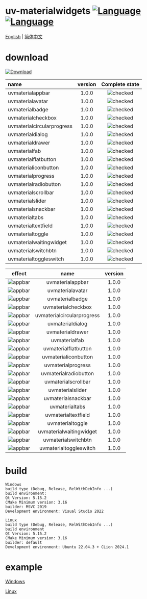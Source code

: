 ﻿# uv-materialwidgets [![Language](https://img.shields.io/badge/language-c++-brightgreen.svg)](https://github.com/crucal-crucal/uv-materialwidgets.git) [![Language](https://img.shields.io/badge/language-cmake-brightgreen.svg)](https://github.com/crucal-crucal/uv-materialwidgets.git)

[English](README.md) | [简体中文](docs/README.cn.md)

# download

[![Download](https://img.shields.io/badge/download-v1.0.0-blue.svg)](https://github.com/crucal-crucal/uv-materialwidgets/releases/tag/v1.0.0)

| name                       | version |                 Complete state                  |
|:---------------------------|:-------:|:-----------------------------------------------:|
| uvmaterialappbar           |  1.0.0  | ![checked](docs/resource/svg/finished_16px.svg) |
| uvmaterialavatar           |  1.0.0  | ![checked](docs/resource/svg/finished_16px.svg) |
| uvmaterialbadge            |  1.0.0  | ![checked](docs/resource/svg/finished_16px.svg) |
| uvmaterialcheckbox         |  1.0.0  | ![checked](docs/resource/svg/finished_16px.svg) |
| uvmaterialcircularprogress |  1.0.0  | ![checked](docs/resource/svg/finished_16px.svg) |
| uvmaterialdialog           |  1.0.0  | ![checked](docs/resource/svg/finished_16px.svg) |
| uvmaterialdrawer           |  1.0.0  | ![checked](docs/resource/svg/finished_16px.svg) |
| uvmaterialfab              |  1.0.0  | ![checked](docs/resource/svg/finished_16px.svg) |
| uvmaterialflatbutton       |  1.0.0  | ![checked](docs/resource/svg/finished_16px.svg) |
| uvmaterialiconbutton       |  1.0.0  | ![checked](docs/resource/svg/finished_16px.svg) |
| uvmaterialprogress         |  1.0.0  | ![checked](docs/resource/svg/finished_16px.svg) |
| uvmaterialradiobutton      |  1.0.0  | ![checked](docs/resource/svg/finished_16px.svg) |
| uvmaterialscrollbar        |  1.0.0  | ![checked](docs/resource/svg/finished_16px.svg) |
| uvmaterialslider           |  1.0.0  | ![checked](docs/resource/svg/finished_16px.svg) |
| uvmaterialsnackbar         |  1.0.0  | ![checked](docs/resource/svg/finished_16px.svg) |
| uvmaterialtabs             |  1.0.0  | ![checked](docs/resource/svg/finished_16px.svg) |
| uvmaterialtextfield        |  1.0.0  | ![checked](docs/resource/svg/finished_16px.svg) |
| uvmaterialtoggle           |  1.0.0  | ![checked](docs/resource/svg/finished_16px.svg) |
| uvmaterialwaitingwidget    |  1.0.0  | ![checked](docs/resource/svg/finished_16px.svg) |
| uvmaterialswitchbtn        |  1.0.0  | ![checked](docs/resource/svg/finished_16px.svg) |
| uvmaterialtoggleswitch     |  1.0.0  | ![checked](docs/resource/svg/finished_16px.svg) |


|                           effect                            |            name            | version |
|:-----------------------------------------------------------:|:--------------------------:|:-------:|
|      ![appbar](docs/resource/gif/uvmaterialappbar.gif)      |      uvmaterialappbar      |  1.0.0  |
|      ![appbar](docs/resource/gif/uvmaterialavatar.gif)      |      uvmaterialavatar      |  1.0.0  |
|      ![appbar](docs/resource/gif/uvmaterialbadge.gif)       |      uvmaterialbadge       |  1.0.0  |
|     ![appbar](docs/resource/gif/uvmaterialcheckbox.gif)     |     uvmaterialcheckbox     |  1.0.0  |
| ![appbar](docs/resource/gif/uvmaterialcircularprogress.gif) | uvmaterialcircularprogress |  1.0.0  |
|      ![appbar](docs/resource/gif/uvmaterialdialog.gif)      |      uvmaterialdialog      |  1.0.0  |
|      ![appbar](docs/resource/gif/uvmaterialdrawer.gif)      |      uvmaterialdrawer      |  1.0.0  |
|       ![appbar](docs/resource/gif/uvmaterialfab.gif)        |       uvmaterialfab        |  1.0.0  |
|    ![appbar](docs/resource/gif/uvmaterialflatbutton.gif)    |    uvmaterialflatbutton    |  1.0.0  |
|    ![appbar](docs/resource/gif/uvmaterialiconbutton.gif)    |    uvmaterialiconbutton    |  1.0.0  |
|     ![appbar](docs/resource/gif/uvmaterialprogress.gif)     |     uvmaterialprogress     |  1.0.0  |
|   ![appbar](docs/resource/gif/uvmaterialradiobutton.gif)    |   uvmaterialradiobutton    |  1.0.0  |
|    ![appbar](docs/resource/gif/uvmaterialscrollbar.gif)     |    uvmaterialscrollbar     |  1.0.0  |
|      ![appbar](docs/resource/gif/uvmaterialslider.gif)      |      uvmaterialslider      |  1.0.0  |
|     ![appbar](docs/resource/gif/uvmaterialsnackbar.gif)     |     uvmaterialsnackbar     |  1.0.0  |
|       ![appbar](docs/resource/gif/uvmaterialtabs.gif)       |       uvmaterialtabs       |  1.0.0  |
|    ![appbar](docs/resource/gif/uvmaterialtextfield.gif)     |    uvmaterialtextfield     |  1.0.0  |
|      ![appbar](docs/resource/gif/uvmaterialtoggle.gif)      |      uvmaterialtoggle      |  1.0.0  |
|  ![appbar](docs/resource/gif/uvmaterialwaitingwidget.gif)   |  uvmaterialwaitingwidget   |  1.0.0  |
|    ![appbar](docs/resource/gif/uvmaterialswitchbtn.gif)     |    uvmaterialswitchbtn     |  1.0.0  |
|   ![appbar](docs/resource/gif/uvmaterialtoggleswitch.gif)   |   uvmaterialtoggleswitch   |  1.0.0  |

# build
```
Windows
build type (Debug, Release, RelWithDebInfo ...)
build environment: 
Qt Version: 5.15.2
CMake Minimum version: 3.16
builder: MSVC 2019
Development environment: Visual Studio 2022

Linux
build type (Debug, Release, RelWithDebInfo ...)
build environment
Qt Version: 5.15.2
CMake Minimum version: 3.16
builder: default
Development environment: Ubuntu 22.04.3 + CLion 2024.1
```
# example
[Windows](docs/build-win.md)

[Linux](docs/build-linux.md)